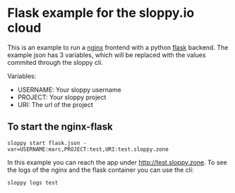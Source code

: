 # Flask example for the sloppy.io cloud

This is an example to run a [nginx](http://nginx.org) frontend with a python [flask](http://flask.pocoo.org/) backend.
The example json has 3 variables, which will be replaced with the values commited 
through the sloppy cli.

Variables:

* USERNAME: Your sloppy username
* PROJECT: Your sloppy project
* URI: The url of the project

## To start the nginx-flask
 
```
sloppy start flask.json -var=USERNAME:marc,PROJECT:test,URI:test.sloppy.zone
```

In this example you can reach the app under http://test.sloppy.zone.
To see the logs of the nginx and the flask container you can use the cli:

```
sloppy logs test
```

